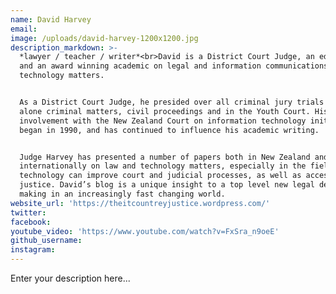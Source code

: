```yaml
---
name: David Harvey
email:
image: /uploads/david-harvey-1200x1200.jpg
description_markdown: >-
  *lawyer / teacher / writer*<br>David is a District Court Judge, an educator
  and an award winning academic on legal and information communications
  technology matters.


  As a District Court Judge, he presided over all criminal jury trials and judge
  alone criminal matters, civil proceedings and in the Youth Court. His
  involvement with the New Zealand Court on information technology initiatives
  began in 1990, and has continued to influence his academic writing.


  Judge Harvey has presented a number of papers both in New Zealand and
  internationally on law and technology matters, especially in the field of how
  technology can improve court and judicial processes, as well as access to
  justice. David’s blog is a unique insight to a top level new legal decision
  making in an increasingly fast changing world.
website_url: 'https://theitcountreyjustice.wordpress.com/'
twitter:
facebook:
youtube_video: 'https://www.youtube.com/watch?v=FxSra_n9oeE'
github_username:
instagram:
---
```


Enter your description here...
